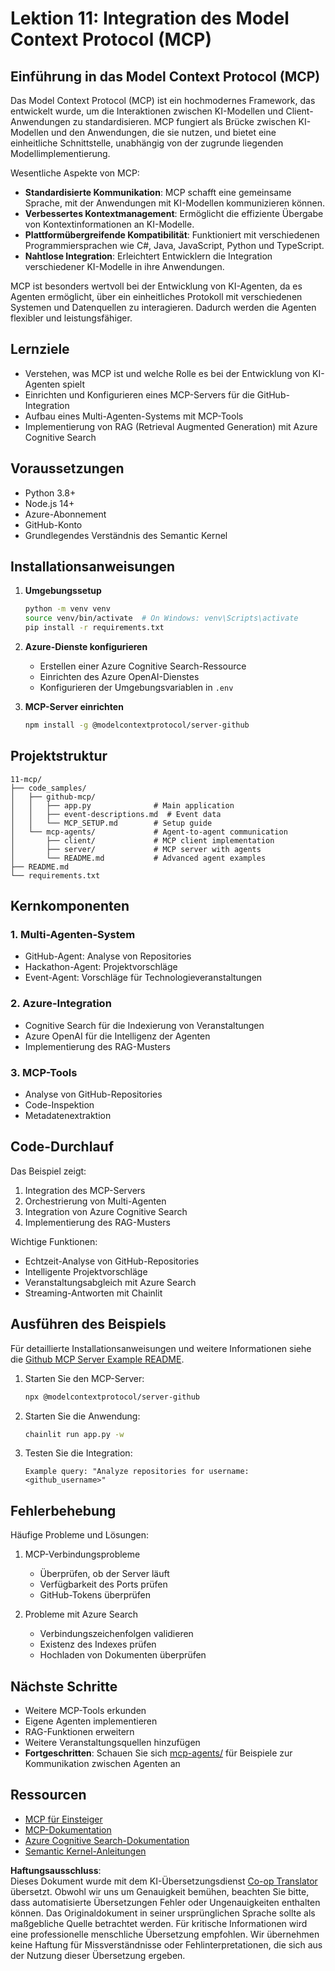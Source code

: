 <!--
CO_OP_TRANSLATOR_METADATA:
{
  "original_hash": "e255edb8423b34b4bba20263ef38f208",
  "translation_date": "2025-07-24T07:36:44+00:00",
  "source_file": "11-mcp/README.md",
  "language_code": "de"
}
-->
# Lektion 11: Integration des Model Context Protocol (MCP)

## Einführung in das Model Context Protocol (MCP)

Das Model Context Protocol (MCP) ist ein hochmodernes Framework, das entwickelt wurde, um die Interaktionen zwischen KI-Modellen und Client-Anwendungen zu standardisieren. MCP fungiert als Brücke zwischen KI-Modellen und den Anwendungen, die sie nutzen, und bietet eine einheitliche Schnittstelle, unabhängig von der zugrunde liegenden Modellimplementierung.

Wesentliche Aspekte von MCP:

- **Standardisierte Kommunikation**: MCP schafft eine gemeinsame Sprache, mit der Anwendungen mit KI-Modellen kommunizieren können.
- **Verbessertes Kontextmanagement**: Ermöglicht die effiziente Übergabe von Kontextinformationen an KI-Modelle.
- **Plattformübergreifende Kompatibilität**: Funktioniert mit verschiedenen Programmiersprachen wie C#, Java, JavaScript, Python und TypeScript.
- **Nahtlose Integration**: Erleichtert Entwicklern die Integration verschiedener KI-Modelle in ihre Anwendungen.

MCP ist besonders wertvoll bei der Entwicklung von KI-Agenten, da es Agenten ermöglicht, über ein einheitliches Protokoll mit verschiedenen Systemen und Datenquellen zu interagieren. Dadurch werden die Agenten flexibler und leistungsfähiger.

## Lernziele
- Verstehen, was MCP ist und welche Rolle es bei der Entwicklung von KI-Agenten spielt
- Einrichten und Konfigurieren eines MCP-Servers für die GitHub-Integration
- Aufbau eines Multi-Agenten-Systems mit MCP-Tools
- Implementierung von RAG (Retrieval Augmented Generation) mit Azure Cognitive Search

## Voraussetzungen
- Python 3.8+
- Node.js 14+
- Azure-Abonnement
- GitHub-Konto
- Grundlegendes Verständnis des Semantic Kernel

## Installationsanweisungen

1. **Umgebungssetup**
   ```bash
   python -m venv venv
   source venv/bin/activate  # On Windows: venv\Scripts\activate
   pip install -r requirements.txt
   ```

2. **Azure-Dienste konfigurieren**
   - Erstellen einer Azure Cognitive Search-Ressource
   - Einrichten des Azure OpenAI-Dienstes
   - Konfigurieren der Umgebungsvariablen in `.env`

3. **MCP-Server einrichten**
   ```bash
   npm install -g @modelcontextprotocol/server-github
   ```

## Projektstruktur

```
11-mcp/
├── code_samples/
│   ├── github-mcp/
│   │   ├── app.py              # Main application
│   │   ├── event-descriptions.md  # Event data
│   │   └── MCP_SETUP.md        # Setup guide
│   └── mcp-agents/             # Agent-to-agent communication
│       ├── client/             # MCP client implementation
│       ├── server/             # MCP server with agents
│       └── README.md           # Advanced agent examples
├── README.md
└── requirements.txt
```

## Kernkomponenten

### 1. Multi-Agenten-System
- GitHub-Agent: Analyse von Repositories
- Hackathon-Agent: Projektvorschläge
- Event-Agent: Vorschläge für Technologieveranstaltungen

### 2. Azure-Integration
- Cognitive Search für die Indexierung von Veranstaltungen
- Azure OpenAI für die Intelligenz der Agenten
- Implementierung des RAG-Musters

### 3. MCP-Tools
- Analyse von GitHub-Repositories
- Code-Inspektion
- Metadatenextraktion

## Code-Durchlauf

Das Beispiel zeigt:
1. Integration des MCP-Servers
2. Orchestrierung von Multi-Agenten
3. Integration von Azure Cognitive Search
4. Implementierung des RAG-Musters

Wichtige Funktionen:
- Echtzeit-Analyse von GitHub-Repositories
- Intelligente Projektvorschläge
- Veranstaltungsabgleich mit Azure Search
- Streaming-Antworten mit Chainlit

## Ausführen des Beispiels

Für detaillierte Installationsanweisungen und weitere Informationen siehe die [Github MCP Server Example README](./code_samples/github-mcp/README.md).

1. Starten Sie den MCP-Server:
   ```bash
   npx @modelcontextprotocol/server-github
   ```

2. Starten Sie die Anwendung:
   ```bash
   chainlit run app.py -w
   ```

3. Testen Sie die Integration:
   ```
   Example query: "Analyze repositories for username: <github_username>"
   ```

## Fehlerbehebung

Häufige Probleme und Lösungen:
1. MCP-Verbindungsprobleme
   - Überprüfen, ob der Server läuft
   - Verfügbarkeit des Ports prüfen
   - GitHub-Tokens überprüfen

2. Probleme mit Azure Search
   - Verbindungszeichenfolgen validieren
   - Existenz des Indexes prüfen
   - Hochladen von Dokumenten überprüfen

## Nächste Schritte
- Weitere MCP-Tools erkunden
- Eigene Agenten implementieren
- RAG-Funktionen erweitern
- Weitere Veranstaltungsquellen hinzufügen
- **Fortgeschritten**: Schauen Sie sich [mcp-agents/](../../../11-mcp/code_samples/mcp-agents) für Beispiele zur Kommunikation zwischen Agenten an

## Ressourcen
- [MCP für Einsteiger](https://aka.ms/mcp-for-beginners)  
- [MCP-Dokumentation](https://github.com/microsoft/semantic-kernel/tree/main/python/semantic-kernel/semantic_kernel/connectors/mcp)
- [Azure Cognitive Search-Dokumentation](https://learn.microsoft.com/azure/search/)
- [Semantic Kernel-Anleitungen](https://learn.microsoft.com/semantic-kernel/)

**Haftungsausschluss**:  
Dieses Dokument wurde mit dem KI-Übersetzungsdienst [Co-op Translator](https://github.com/Azure/co-op-translator) übersetzt. Obwohl wir uns um Genauigkeit bemühen, beachten Sie bitte, dass automatisierte Übersetzungen Fehler oder Ungenauigkeiten enthalten können. Das Originaldokument in seiner ursprünglichen Sprache sollte als maßgebliche Quelle betrachtet werden. Für kritische Informationen wird eine professionelle menschliche Übersetzung empfohlen. Wir übernehmen keine Haftung für Missverständnisse oder Fehlinterpretationen, die sich aus der Nutzung dieser Übersetzung ergeben.